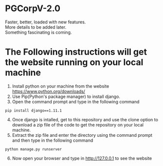 # PGCorpV-2.0
Faster, better, loaded with new features.<br>
More details to be added later.<br>
Something fascinating is coming.<br>

# The Following instructions will get the website running on your local machine

1. Install python on your machine from the website https://www.python.org/downloads/
2. Use Pip(Python's package manager) to install django.
3. Open the command prompt and type in the following command
```
pip install django==1.11.1
```
4. Once django is intalled, get to this repository and use the clone option to download a zip file of the code to get the repository on your local machine.
5. Extract the zip file and enter the directory using the command prompt and then type in the following command
```
python manage.py runserver
```
6. Now open your browser and type in http://127.0.0.1 to see the website 
